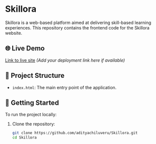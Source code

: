 # Skillora

Skillora is a web-based platform aimed at delivering skill-based learning experiences. This repository contains the frontend code for the Skillora website.

## 🌐 Live Demo

[Link to live site](#) *(Add your deployment link here if available)*

## 📁 Project Structure

- `index.html`: The main entry point of the application.

## 🚀 Getting Started

To run the project locally:

1. Clone the repository:
   ```bash
   git clone https://github.com/adityachiluveru/Skillora.git
   cd Skillora
